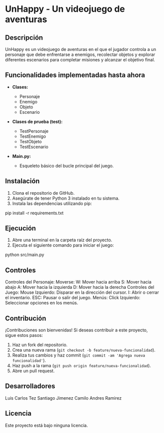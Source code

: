 # UnHappy - Un videojuego de aventuras

## Descripción

UnHappy es un videojuego de aventuras en el que el jugador controla a un personaje que debe enfrentarse a enemigos, recolectar objetos y explorar diferentes escenarios para completar misiones y alcanzar el objetivo final.

## Funcionalidades implementadas hasta ahora

- **Clases:**
  - Personaje
  - Enemigo
  - Objeto
  - Escenario

- **Clases de prueba (test):**
  - TestPersonaje
  - TestEnemigo
  - TestObjeto
  - TestEscenario

- **Main.py:**
  - Esqueleto básico del bucle principal del juego.

## Instalación

1. Clona el repositorio de GitHub.
2. Asegúrate de tener Python 3 instalado en tu sistema.
3. Instala las dependencias utilizando pip:

pip install -r requirements.txt

## Ejecución

1. Abre una terminal en la carpeta raíz del proyecto.
2. Ejecuta el siguiente comando para iniciar el juego:

python src/main.py

## Controles

Controles del Personaje:
  Moverse:
  W: Mover hacia arriba
  S: Mover hacia abajo
  A: Mover hacia la izquierda
  D: Mover hacia la derecha
Controles del Juego:
  Mouse Izquierdo: Disparar en la dirección del cursor.
  I: Abrir o cerrar el inventario.
  ESC: Pausar o salir del juego.
  Menús:
  Click Izquierdo: Seleccionar opciones en los menús.

## Contribución

¡Contribuciones son bienvenidas! Si deseas contribuir a este proyecto, sigue estos pasos:

1. Haz un fork del repositorio.
2. Crea una nueva rama (`git checkout -b feature/nueva-funcionalidad`).
3. Realiza tus cambios y haz commit (`git commit -am 'Agrega nueva funcionalidad'`).
4. Haz push a la rama (`git push origin feature/nueva-funcionalidad`).
5. Abre un pull request.

## Desarrolladores

Luis Carlos Tez
Santiago Jimenez
Camilo Andres Ramirez

## Licencia

Este proyecto está bajo ninguna licencia.
